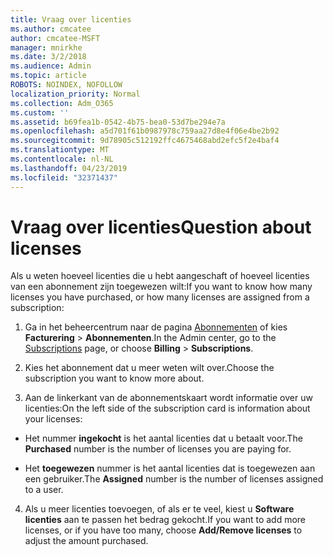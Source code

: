 ```yaml
---
title: Vraag over licenties
ms.author: cmcatee
author: cmcatee-MSFT
manager: mnirkhe
ms.date: 3/2/2018
ms.audience: Admin
ms.topic: article
ROBOTS: NOINDEX, NOFOLLOW
localization_priority: Normal
ms.collection: Adm_O365
ms.custom: ''
ms.assetid: b69fea1b-0542-4b75-bea0-53d7be294e7a
ms.openlocfilehash: a5d701f61b0987978c759aa27d8e4f06e4be2b92
ms.sourcegitcommit: 9d78905c512192ffc4675468abd2efc5f2e4baf4
ms.translationtype: MT
ms.contentlocale: nl-NL
ms.lasthandoff: 04/23/2019
ms.locfileid: "32371437"
---
```

# <a name="question-about-licenses"></a><span data-ttu-id="c77e6-102">Vraag over licenties</span><span class="sxs-lookup"><span data-stu-id="c77e6-102">Question about licenses</span></span>

<span data-ttu-id="c77e6-103">Als u weten hoeveel licenties die u hebt aangeschaft of hoeveel licenties van een abonnement zijn toegewezen wilt:</span><span class="sxs-lookup"><span data-stu-id="c77e6-103">If you want to know how many licenses you have purchased, or how many licenses are assigned from a subscription:</span></span>
  
1. <span data-ttu-id="c77e6-104">Ga in het beheercentrum naar de pagina [Abonnementen](https://go.microsoft.com/fwlink/p/?linkid=842054) of kies **Facturering** \> **Abonnementen**.</span><span class="sxs-lookup"><span data-stu-id="c77e6-104">In the Admin center, go to the [Subscriptions](https://go.microsoft.com/fwlink/p/?linkid=842054) page, or choose **Billing** \> **Subscriptions**.</span></span>
    
2. <span data-ttu-id="c77e6-105">Kies het abonnement dat u meer weten wilt over.</span><span class="sxs-lookup"><span data-stu-id="c77e6-105">Choose the subscription you want to know more about.</span></span>
    
3. <span data-ttu-id="c77e6-106">Aan de linkerkant van de abonnementskaart wordt informatie over uw licenties:</span><span class="sxs-lookup"><span data-stu-id="c77e6-106">On the left side of the subscription card is information about your licenses:</span></span>
    
  - <span data-ttu-id="c77e6-107">Het nummer **ingekocht** is het aantal licenties dat u betaalt voor.</span><span class="sxs-lookup"><span data-stu-id="c77e6-107">The **Purchased** number is the number of licenses you are paying for.</span></span> 
    
  - <span data-ttu-id="c77e6-108">Het **toegewezen** nummer is het aantal licenties dat is toegewezen aan een gebruiker.</span><span class="sxs-lookup"><span data-stu-id="c77e6-108">The **Assigned** number is the number of licenses assigned to a user.</span></span> 
    
4. <span data-ttu-id="c77e6-109">Als u meer licenties toevoegen, of als er te veel, kiest u **Software licenties** aan te passen het bedrag gekocht.</span><span class="sxs-lookup"><span data-stu-id="c77e6-109">If you want to add more licenses, or if you have too many, choose **Add/Remove licenses** to adjust the amount purchased.</span></span> 
    

